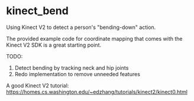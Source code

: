 # kinect_bend
Using Kinect V2 to detect a person's "bending-down" action.

The provided example code for coordinate mapping that comes with the Kinect V2 SDK is a great starting point.

TODO: 
  1. Detect bending by tracking neck and hip joints
  2. Redo implementation to remove unneeded features



A good Kinect V2 tutorial: https://homes.cs.washington.edu/~edzhang/tutorials/kinect2/kinect0.html
